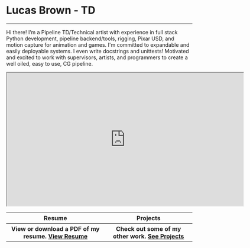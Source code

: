 # Lucas Brown - TD
---
Hi there! I’m a Pipeline TD/Technical artist with experience in full stack 
Python development, pipeline backend/tools, rigging, Pixar USD, and motion 
capture for animation and games. I'm committed to expandable and easily 
deployable systems. I even write docstrings and unittests! 
Motivated and excited to work with supervisors, artists, and programmers to
 create a well oiled, easy to use, CG pipeline.
<div style="text-align: center;">
<iframe src="https://player.vimeo.com/video/319548283" width="640" height="360" allow="autoplay; fullscreen" allowfullscreen></iframe>

<table>
<tr>
<th style="text-align: center">Resume</th>
<th style="text-align: center">Projects</th>
</tr>
<tr>
<th>View or download a PDF of my resume.  <a href="/resume">View Resume</a></th>
<th>Check out some of my other work. <a href="/projects">See Projects</a></th>
</tr>
</table>
</div>
